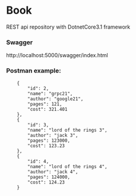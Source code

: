 # Book
REST api repository with DotnetCore3.1 framework

### Swagger
http://localhost:5000/swagger/index.html


### Postman example:
```
    {
        "id": 2,
        "name": "grpc21",
        "author": "google21",
        "pages": 121,
        "cost": 321.401
    },
    {
        "id": 3,
        "name": "lord of the rings 3",
        "author": "jack 3",
        "pages": 123000,
        "cost": 123.23
    },
    {
        "id": 4,
        "name": "lord of the rings 4",
        "author": "jack 4",
        "pages": 124000,
        "cost": 124.23
    }
```
